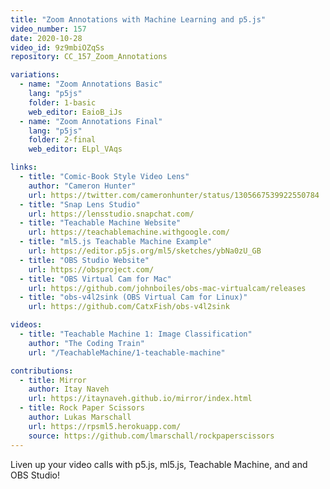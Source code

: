 ```yaml
---
title: "Zoom Annotations with Machine Learning and p5.js"
video_number: 157
date: 2020-10-28
video_id: 9z9mbiOZqSs
repository: CC_157_Zoom_Annotations

variations:
  - name: "Zoom Annotations Basic"
    lang: "p5js"
    folder: 1-basic
    web_editor: EaioB_iJs
  - name: "Zoom Annotations Final"
    lang: "p5js"
    folder: 2-final
    web_editor: ELpl_VAqs

links:
  - title: "Comic-Book Style Video Lens"
    author: "Cameron Hunter"
    url: https://twitter.com/cameronhunter/status/1305667539922550784
  - title: "Snap Lens Studio"
    url: https://lensstudio.snapchat.com/
  - title: "Teachable Machine Website"
    url: https://teachablemachine.withgoogle.com/
  - title: "ml5.js Teachable Machine Example"
    url: https://editor.p5js.org/ml5/sketches/ybNa0zU_GB
  - title: "OBS Studio Website"
    url: https://obsproject.com/
  - title: "OBS Virtual Cam for Mac"
    url: https://github.com/johnboiles/obs-mac-virtualcam/releases
  - title: "obs-v4l2sink (OBS Virtual Cam for Linux)"
    url: https://github.com/CatxFish/obs-v4l2sink

videos:
  - title: "Teachable Machine 1: Image Classification"
    author: "The Coding Train"
    url: "/TeachableMachine/1-teachable-machine"

contributions:
  - title: Mirror
    author: Itay Naveh
    url: https://itaynaveh.github.io/mirror/index.html
  - title: Rock Paper Scissors
    author: Lukas Marschall
    url: https://rpsml5.herokuapp.com/
    source: https://github.com/lmarschall/rockpaperscissors
---
```

Liven up your video calls with p5.js, ml5.js, Teachable Machine, and and OBS Studio!
